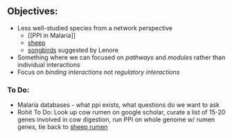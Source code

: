 ## Objectives:
- Less well-studied species from a network perspective
    - [[PPI in Malaria]]
    - [sheep](https://pubmed.ncbi.nlm.nih.gov/24904168/)
    - [songbirds](https://europepmc.org/backend/ptpmcrender.fcgi?accid=PMC4359888&blobtype=pdf) suggested by Lenore
- Something where we can focused on _pathways_ and _modules_ rather than individual interactions
- Focus on _binding interactions_ not _regulatory interactions_

### To Do:

- Malaria databases - what ppi exists, what questions do we want to ask
- Rohit To Do: Look up cow rumen on google scholar, curate a list of 15-20 genes involved in cow digestion, run PPI on whole genome w/ rumen genes, tie back to [sheep rumen](https://pubmed.ncbi.nlm.nih.gov/24904168/)